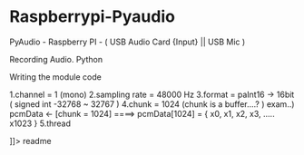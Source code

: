 # Raspberrypi-Pyaudio

<snippet>
  <content><![CDATA[

PyAudio - Raspberry PI - ( USB Audio Card {Input} || USB Mic )

Recording Audio.
Python

Writing the module code

1.channel = 1 (mono)
2.sampling rate = 48000 Hz
3.format = paInt16 -> 16bit ( signed int -32768 ~ 32767 )
4.chunk = 1024 (chunk is a buffer....? )
  exam..) pcmData <- [chunk = 1024] ====> pcmData[1024] = { x0, x1, x2, x3, ..... x1023 }
5.thread

]]></content>
  <tabTrigger>readme</tabTrigger>
</snippet>
